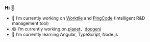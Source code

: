 ### Hi 👋

- 🔭 I’m currently working on [Worktile](https://worktile.com) and [PingCode](https://pingcode.com) (Intelligent R&D management tool)
- 😄 I’m currently working on [planet](https://github.com/worktile/ngx-planet)、[docgeni](https://github.com/docgeni/docgeni)
- 🌱 I’m currently learning Angular, TypeScript, Node.js


<!--
**why520crazy/why520crazy** is a ✨ _special_ ✨ repository because its `README.md` (this file) appears on your GitHub profile.

Here are some ideas to get you started:

- 🔭 I’m currently working on ...
- 🌱 I’m currently learning ...
- 👯 I’m looking to collaborate on ...
- 🤔 I’m looking for help with ...
- 💬 Ask me about ...
- 📫 How to reach me: ...
- 😄 Pronouns: ...
- ⚡ Fun fact: ...
-->

